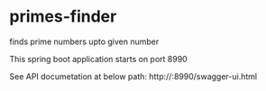# primes-finder
finds prime numbers upto given number

This spring boot application starts on port 8990

See API documetation at below path:
http://<hostname>:8990/swagger-ui.html
